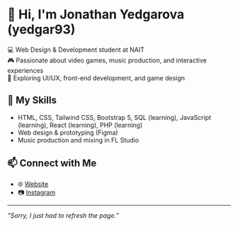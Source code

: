 # 👋 Hi, I'm Jonathan Yedgarova (yedgar93)

💻 Web Design & Development student at NAIT  
🎮 Passionate about video games, music production, and interactive experiences  
🎨 Exploring UI/UX, front-end development, and game design  

## 🚀 My Skills
- HTML, CSS, Tailwind CSS, Bootstrap 5, SQL (learning), JavaScript (learning), React (learning), PHP (learning)
- Web design & prototyping (Figma)
- Music production and mixing in FL Studio

## 📫 Connect with Me
- 🌐 [Website](https://portfolio.yedgar.ca)
- 📷 [Instagram](https://instagram.com/yedgar)

---
*“Sorry, I just had to refresh the page.”*
